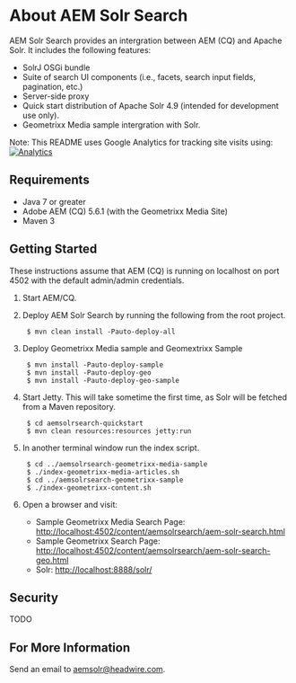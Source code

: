 About AEM Solr Search
=====================

AEM Solr Search provides an intergration between AEM (CQ) and Apache Solr. It includes the following features:

* SolrJ OSGi bundle
* Suite of search UI components (i.e., facets, search input fields, pagination, etc.)
* Server-side proxy
* Quick start distribution of Apache Solr 4.9 (intended for development use only).
* Geometrixx Media sample intergration with Solr.

Note: This README uses Google Analytics for tracking site visits using: [![Analytics](https://ga-beacon.appspot.com/UA-72395016-2/headwirecom/aem-solr-search/readme)](https://github.com/igrigorik/ga-beacon)

Requirements
------------

* Java 7 or greater
* Adobe AEM (CQ) 5.6.1 (with the Geometrixx Media Site)
* Maven 3

Getting Started
---------------

These instructions assume that AEM (CQ) is running on localhost on port 4502 with the default admin/admin credentials.

1. Start AEM/CQ.

2. Deploy AEM Solr Search by running the following from the root project.

        $ mvn clean install -Pauto-deploy-all
        
3. Deploy Geometrixx Media sample and Geomextrixx Sample

        $ mvn install -Pauto-deploy-sample
        $ mvn install -Pauto-deploy-geo
		$ mvn install -Pauto-deploy-geo-sample

4. Start Jetty. This will take sometime the first time, as Solr will be fetched from a Maven repository.

        $ cd aemsolrsearch-quickstart
        $ mvn clean resources:resources jetty:run
    
5. In another terminal window run the index script.

        $ cd ../aemsolrsearch-geometrixx-media-sample
        $ ./index-geometrixx-media-articles.sh
        $ cd ../aemsolrsearch-geometrixx-sample
        $ ./index-geometrixx-content.sh 

6. Open a browser and visit:
    * Sample Geometrixx Media Search Page: [http://localhost:4502/content/aemsolrsearch/aem-solr-search.html](http://localhost:4502/content/aemsolrsearch/aem-solr-search.html)
	* Sample Geometrixx Search Page: [http://localhost:4502/content/aemsolrsearch/aem-solr-search-geo.html](http://localhost:4502/content/aemsolrsearch/aem-solr-search-geo.html)
    * Solr: [http://localhost:8888/solr/](http://localhost:8888/solr/)


Security
--------
TODO

For More Information
--------------------

Send an email to <aemsolr@headwire.com>.
